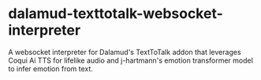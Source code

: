 # dalamud-texttotalk-websocket-interpreter
A websocket interpreter for Dalamud's TextToTalk addon that leverages Coqui Ai TTS for lifelike audio and j-hartmann's emotion transformer model to infer emotion from text.
